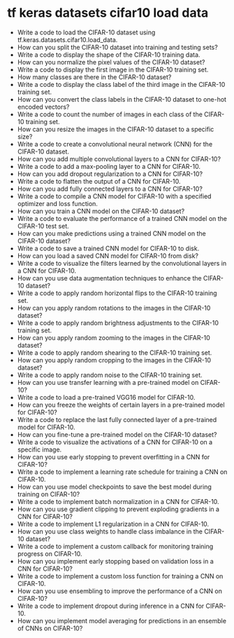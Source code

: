# tf keras datasets cifar10 load data

- Write a code to load the CIFAR-10 dataset using tf.keras.datasets.cifar10.load_data.
- How can you split the CIFAR-10 dataset into training and testing sets?
- Write a code to display the shape of the CIFAR-10 training data.
- How can you normalize the pixel values of the CIFAR-10 dataset?
- Write a code to display the first image in the CIFAR-10 training set.
- How many classes are there in the CIFAR-10 dataset?
- Write a code to display the class label of the third image in the CIFAR-10 training set.
- How can you convert the class labels in the CIFAR-10 dataset to one-hot encoded vectors?
- Write a code to count the number of images in each class of the CIFAR-10 training set.
- How can you resize the images in the CIFAR-10 dataset to a specific size?
- Write a code to create a convolutional neural network (CNN) for the CIFAR-10 dataset.
- How can you add multiple convolutional layers to a CNN for CIFAR-10?
- Write a code to add a max-pooling layer to a CNN for CIFAR-10.
- How can you add dropout regularization to a CNN for CIFAR-10?
- Write a code to flatten the output of a CNN for CIFAR-10.
- How can you add fully connected layers to a CNN for CIFAR-10?
- Write a code to compile a CNN model for CIFAR-10 with a specified optimizer and loss function.
- How can you train a CNN model on the CIFAR-10 dataset?
- Write a code to evaluate the performance of a trained CNN model on the CIFAR-10 test set.
- How can you make predictions using a trained CNN model on the CIFAR-10 dataset?
- Write a code to save a trained CNN model for CIFAR-10 to disk.
- How can you load a saved CNN model for CIFAR-10 from disk?
- Write a code to visualize the filters learned by the convolutional layers in a CNN for CIFAR-10.
- How can you use data augmentation techniques to enhance the CIFAR-10 dataset?
- Write a code to apply random horizontal flips to the CIFAR-10 training set.
- How can you apply random rotations to the images in the CIFAR-10 dataset?
- Write a code to apply random brightness adjustments to the CIFAR-10 training set.
- How can you apply random zooming to the images in the CIFAR-10 dataset?
- Write a code to apply random shearing to the CIFAR-10 training set.
- How can you apply random cropping to the images in the CIFAR-10 dataset?
- Write a code to apply random noise to the CIFAR-10 training set.
- How can you use transfer learning with a pre-trained model on CIFAR-10?
- Write a code to load a pre-trained VGG16 model for CIFAR-10.
- How can you freeze the weights of certain layers in a pre-trained model for CIFAR-10?
- Write a code to replace the last fully connected layer of a pre-trained model for CIFAR-10.
- How can you fine-tune a pre-trained model on the CIFAR-10 dataset?
- Write a code to visualize the activations of a CNN for CIFAR-10 on a specific image.
- How can you use early stopping to prevent overfitting in a CNN for CIFAR-10?
- Write a code to implement a learning rate schedule for training a CNN on CIFAR-10.
- How can you use model checkpoints to save the best model during training on CIFAR-10?
- Write a code to implement batch normalization in a CNN for CIFAR-10.
- How can you use gradient clipping to prevent exploding gradients in a CNN for CIFAR-10?
- Write a code to implement L1 regularization in a CNN for CIFAR-10.
- How can you use class weights to handle class imbalance in the CIFAR-10 dataset?
- Write a code to implement a custom callback for monitoring training progress on CIFAR-10.
- How can you implement early stopping based on validation loss in a CNN for CIFAR-10?
- Write a code to implement a custom loss function for training a CNN on CIFAR-10.
- How can you use ensembling to improve the performance of a CNN on CIFAR-10?
- Write a code to implement dropout during inference in a CNN for CIFAR-10.
- How can you implement model averaging for predictions in an ensemble of CNNs on CIFAR-10?